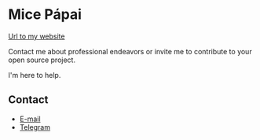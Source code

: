 # Mice Pápai

[Url to my website](https://qwhex.github.io/)

Contact me about professional endeavors or invite me to contribute to your open source project.

I'm here to help.

## Contact

- [E-mail](mailto:qwhexz@gmail.com)
- [Telegram](https://t.me/knockoutMice)
